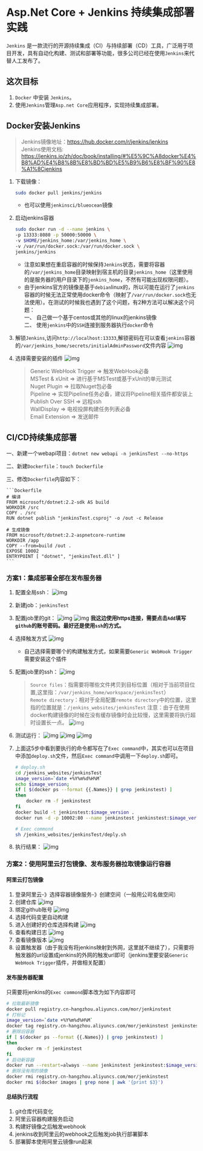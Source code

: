 
# Asp.Net Core + Jenkins 持续集成部署实践

`Jenkins` 是一款流行的开源持续集成（CI）与持续部署（CD）工具，广泛用于项目开发，具有自动化构建、测试和部署等功能，很多公司已经在使用`Jenkins`来代替人工发布了。

## 这次目标

1. `Docker` 中安装 `Jenkins`。
1. 使用`Jenkins`管理`Asp.net Core`应用程序，实现持续集成部署。

## Docker安装Jenkins

> Jenkins镜像地址：https://hub.docker.com/r/jenkins/jenkins  
> Jenkins使用文档: https://jenkins.io/zh/doc/book/installing/#%E5%9C%A8docker%E4%B8%AD%E4%B8%8B%E8%BD%BD%E5%B9%B6%E8%BF%90%E8%A1%8Cjenkins

1. 下载镜像：

    ```bash
    sudo docker pull jenkins/jenkins
    ```
    * 也可以使用`jenkinsci/blueocean`镜像
1. 启动jenkins容器

    ```bash
    sudo docker run -d --name jenkins \ 
    -p 13333:8080 -p 50000:50000 \
    -v $HOME/jenkins_home:/var/jenkins_home \
    -v /var/run/docker.sock:/var/run/docker.sock \
    jenkins/jenkins
    ```
    * 注意如果想在重启容器的时候保持`Jenkins`状态，需要将容器的`/var/jenkins_home`目录映射到宿主机的目录`jenkins_home`（这里使用的是服务器的用户目录下的`jenkins_home`，不然有可能出现权限问题）。  
    * 由于jenkins官方的镜像是基于`debian`linux的，所以可能在运行了`jenkins`容器的时候无法正常使用docker命令（映射了`/var/run/docker.sock`也无法使用）。在测试的时候我也遇到了这个问题，有2种方法可以解决这个问题：  
        一、 自己做一个基于centos或其他的linux的jenkins镜像  
        二、 使用`jenkins`中的`SSH`连接到服务器执行`docker`命令

1. 解锁`Jenkins`,访问`http://localhost:13333`,解锁密码在可以查看`jenkins`容器的`/var/jenkins_home/secrets/initialAdminPassword`文件内容
    ![img](./img/dotnet/1.png)
1. 选择需要安装的插件
    ![img](./img/dotnet/2.png)
    > Generic WebHook Trigger => 触发WebHook必备  
    MSTest & xUnit => 进行基于MSTest或基于xUnit的单元测试  
    Nuget Plugin => 拉取Nuget包必备  
    Pipeline => 实现Pipeline任务必备，建议将Pipeline相关插件都安装上  
    Publish Over SSH => 远程ssh  
    WallDisplay => 电视投屏构建任务列表必备  
    Email Extension => 发送邮件

## CI/CD持续集成部署

一、新建一个webapi项目：`dotnet new webapi -n jenkinsTest --no-https`

二、新建`Dockerfile`：`touch Dockerfile`

三、修改`Dockerfile`内容如下：

    ```Dockerfile
    # 编译
    FROM microsoft/dotnet:2.2-sdk AS build
    WORKDIR /src
    COPY . /src
    RUN dotnet publish "jenkinsTest.csproj" -o /out -c Release

    # 生成镜像
    FROM microsoft/dotnet:2.2-aspnetcore-runtime
    WORKDIR /app
    COPY --from=build /out .
    EXPOSE 10002
    ENTRYPOINT [ "dotnet", "jenkinsTest.dll" ]
    ```

### 方案1：集成部署全部在发布服务器

1. 配置全局ssh：
    ![img](./img/dotnet/3.png)

1. 新建job：`jenkinsTest`

1. 配置job里的git：
    ![img](./img/dotnet/3-1.png)
    ![img](./img/dotnet/3-2.png)
    **我这边使用https连接，需要点击`Add`填写`github`的账号密码。最好还是使用`ssh`的方式。**
1. 选择触发方式
    ![img](./img/dotnet/3-3.png)
    * 自己选择需要哪个的构建触发方式，如果需要`Generic WebHook Trigger`需要安装这个插件

1. 配置job里的ssh：
    ![img](./img/dotnet/3-4.png)
    > `Source files`：指需要将哪些文件拷贝到目标位置（相对于当前项目位置,这里指：`/var/jenkins_home/workspace/jenkinsTest`）  
    > `Remote directory`：相对于全局配置`remote directory`中的位置，这里指的位置就是：`/jenkins_websites/jenkinsTest`
    > 注意：由于在使用docker构建镜像的时候在没有缓存镜像时会比较慢，这里需要将执行超时设置长一点。
    ![img](./img/dotnet/3-5.png)

1. 测试运行：
    ![img](./img/dotnet/4.png)
    ![img](./img/dotnet/4-1.png)
    ![img](./img/dotnet/4-2.png)

1. 上面这5步中看到要执行的命令都写在了`Exec command`中，其实也可以在项目中添加`deploy.sh`文件，然后`Exec command`中调用一下`deploy.sh`即可。

    ```bash
    # deploy.sh
    cd /jenkins_websites/jenkinsTest
    image_version=`date +%Y%m%d%H%M`
    echo $image_version;
    if [ $(docker ps --format {{.Names}} | grep jenkinstest) ]
    then
        docker rm -f jenkinstest
    fi
    docker build -t jenkinstest:$image_version .
    docker run -d -p 10002:80 --name jenkinstest jenkinstest:$image_version
    ```

    ```bash
    # Exec commond
    sh /jenkins_websites/jenkinsTest/deply.sh
    ```
1. 执行结果：
    ![img](./img/dotnet/4-3.png)

### 方案2：使用阿里云打包镜像、发布服务器拉取镜像运行容器

#### 阿里云打包镜像

1. 登录阿里云-》选择容器镜像服务-》创建空间（一般用公司名做空间）
1. 创建仓库
    ![img](./img/dotnet/5.png)
1. 绑定github账号
    ![img](./img/dotnet/6.png)
1. 选择代码变更自动构建
1. 进入创建好的仓库选择构建
    ![img](./img/dotnet/7.png)
1. 查看构建日志
    ![img](./img/dotnet/8.png)
1. 查看镜像版本
    ![img](./img/dotnet/9.png)
1. 设置触发器（由于我没有将jenkins映射到外网，这里就不继续了），只需要将触发器的url设置成jenkins的外网的触发url即可（jenkins里要安装`Generic WebHook Trigger`插件，并做相关配置）

#### 发布服务器配置

只需要将jenkins的`Exec commond`脚本改为如下内容即可

```bash
# 拉取最新镜像
docker pull registry.cn-hangzhou.aliyuncs.com/mor/jenkinstest
# 打标记
image_version=`date +%Y%m%d%H%M`
docker tag registry.cn-hangzhou.aliyuncs.com/mor/jenkinstest jenkinstest:$image_version
# 删除旧容器
if [ $(docker ps --format {{.Names}} | grep jenkinstest) ]
then
    docker rm -f jenkinstest
fi
# 启动新容器
docker run --restart=always --name jenkinstest jenkinstest:$image_version
# 删除没有用的镜像
docker rmi registry.cn-hangzhou.aliyuncs.com/mor/jenkinstest
docker rmi $(docker images | grep none | awk '{print $3}')
```

#### 总结执行流程

1. git仓库代码变化
1. 阿里云容器构建服务启动
1. 构建好镜像之后触发webhook
1. jenkins收到阿里云的webhook之后触发job执行部署脚本
1. 部署脚本使用阿里云镜像run起来